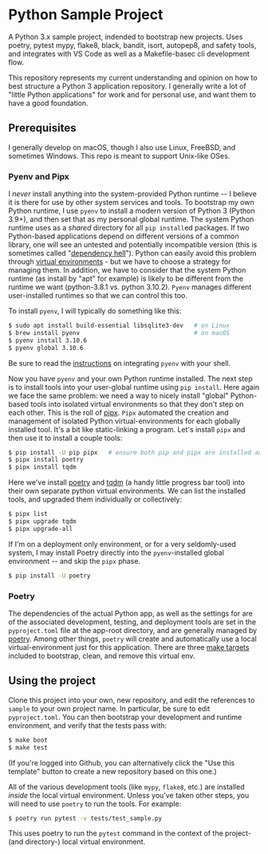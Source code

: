 # Python Sample Project

A Python 3.x sample project, indended to bootstrap new projects. Uses poetry, pytest mypy, flake8,
black, bandit, isort, autopep8, and safety tools, and integrates with VS Code as well as a
Makefile-basec cli development flow.

This repository represents my current understanding and opinion on how to best structure a Python 3
application repository. I generally write a lot of "little Python applications" for work and for
personal use, and want them to have a good foundation.

## Prerequisites

I generally develop on macOS, though I also use Linux, FreeBSD, and sometimes Windows. This repo is
meant to support Unix-like OSes.

### Pyenv and Pipx

I *never* install anything into the system-provided Python runtime -- I believe it is there for use
by other system services and tools. To bootstrap my own Python runtime, I use `pyenv` to install a
modern version of Python 3 (Python 3.9+), and then set that as my personal global runtime. The
system Python runtime uses as a _shared_ directory for all `pip install`ed packages. If two
Python-based applications depend on different versions of a common library, one will see an
untested and potentially incompatible version (this is sometimes called "[dependency
hell](https://en.wikipedia.org/wiki/Dependency_hell)"). Python can easily avoid this problem
through [virtual environments](https://docs.python.org/3/tutorial/venv.html) - but we have to
choose a strategy for managing them. In addition, we have to consider that the system Python
runtime (as install by "apt" for example) is likely to be different from the runtime we want
(python-3.8.1 vs. python 3.10.2). `Pyenv` manages different user-installed runtimes so that we can
control this too.


To install `pyenv`, I will typically do something like this:

```sh
$ sudo apt install build-essential libsqlite3-dev   # on Linux
$ brew install pyenv                                # on macOS
$ pyenv install 3.10.6
$ pyenv global 3.10.6
```

Be sure to read the [instructions](https://github.com/pyenv/pyenv#installation) on integrating
`pyenv` with your shell.

Now you have `pyenv` and your own Python runtime installed. The next step is to install tools into
your user-global runtime using `pip install`. Here again we face the same problem: we need a way to
nicely install "global" Python-based tools into isolated virtual environments so that they don't
step on each other. This is the roll of [pipx](https://github.com/pypa/pipx). `Pipx` automated the
creation and management of isolated Python virtual-environments for each globally installed tool.
It's a bit like static-linking a program. Let's install `pipx` and then use it to install a couple
tools:

```sh
$ pip install -U pip pipx   # ensure both pip and pipx are installed and up to date
$ pipx install poetry
$ pipx install tqdm
```

Here we've install [poetry](https://python-poetry.org/) and [tqdm](https://tqdm.github.io/) (a
handy little progress bar tool) into their own separate python virtual environments. We can list
the installed tools, and upgraded them individually or collectively:

```sh
$ pipx list
$ pipx upgrade tqdm
$ pipx upgrade-all
```

If I'm on a deployment only environment, or for a very seldomly-used system, I may install Poetry
directly into the `pyenv`-installed global environment -- and skip the `pipx` phase.

```sh
$ pip install -U poetry
```

### Poetry

The dependencies of the actual Python app, as well as the settings for are of the associated
development, testing, and deployment tools are set in the `pyproject.toml` file at the app-root
directory, and are generally managed by [poetry](https://python-poetry.org/). Among other things,
`poetry` will create and automatically use a local virtual-environment just for this application.
There are three [make targets](https://github.com/dcreemer/sample/blob/main/Makefile#L24-L25)
included to bootstrap, clean, and remove this virtual env.

## Using the project

Clone this project into your own, new repository, and edit the references to `sample` to your
own project name. In particular, be sure to edit `pyproject.toml`. You can then bootstrap your
development and runtime environment, and verify that the tests pass with:

```sh
$ make boot
$ make test
```

(If you're logged into Github, you can alternatively click the "Use this template" button to create
a new repository based on this one.)

All of the various development tools (like `mypy`, `flake8`, etc.) are installed *inside* the local
virtual environment. Unless you've taken other steps, you will need to use `poetry` to run the tools.
For example:

```sh
$ poetry run pytest -v tests/test_sample.py
```

This uses poetry to run the `pytest` command in the context of the project- (and directory-) local
virtual environment.
